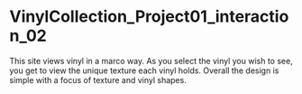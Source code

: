 # VinylCollection_Project01_interaction_02
This site views vinyl in a marco way. As you select the vinyl you wish to see, you get to view the unique texture each vinyl holds. Overall the design is simple with a focus of texture and vinyl shapes.
